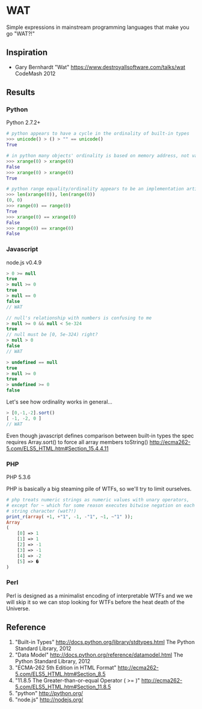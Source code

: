 # WAT

Simple expressions in mainstream programming languages that make you go "WAT?!"

## Inspiration
* Gary Bernhardt "Wat" https://www.destroyallsoftware.com/talks/wat CodeMash 2012 

## Results

### Python
Python 2.7.2+

```python
# python appears to have a cycle in the ordinality of built-in types
>>> unicode() > () > "" == unicode()
True
```

```python
# in python many objects' ordinality is based on memory address, not value
>>> xrange(0) > xrange(0)
False
>>> xrange(0) > xrange(0)
True
```

```python
# python range equality/ordinality appears to be an implementation artifact
>>> len(xrange(0)), len(range(0))
(0, 0)
>>> range(0) == range(0)
True
>>> xrange(0) == xrange(0)
False
>>> range(0) == xrange(0)
False
```

### Javascript
node.js v0.4.9

```javascript
> 0 >= null
true
> null >= 0
true
> null == 0
false
// WAT
```

```javascript
// null's relationship with numbers is confusing to me
> null >= 0 && null < 5e-324
true
// null must be [0, 5e-324) right?
> null > 0
false
// WAT
```

```javascript
> undefined == null
true
> null >= 0
true
> undefined >= 0
false
```

Let's see how ordinality works in general...

```javascript
> [0,-1,-2].sort()
[ -1, -2, 0 ]
// WAT
```

Even though javascript defines comparison between built-in types the spec
requires Array.sort() to force all array members toString()
http://ecma262-5.com/ELS5_HTML.htm#Section_15.4.4.11

### PHP
PHP 5.3.6

PHP is basically a big steaming pile of WTFs, so we'll try to limit ourselves.

```php
# php treats numeric strings as numeric values with unary operators,
# except for ~ which for some reason executes bitwise negation on each
# string character (wat?!)
print_r(array( +1, +"1", -1, -"1", ~1, ~"1" ));
Array
(
    [0] => 1
    [1] => 1
    [2] => -1
    [3] => -1
    [4] => -2
    [5] => �
)
```

### Perl

Perl is designed as a minimalist encoding of interpretable WTFs and we we will
skip it so we can stop looking for WTFs before the heat death of the Universe.

## Reference
1. "Built-in Types" http://docs.python.org/library/stdtypes.html The Python Standard Library, 2012
2. "Data Model" http://docs.python.org/reference/datamodel.html The Python Standard Library, 2012
3. "ECMA-262 5th Edition in HTML Format" http://ecma262-5.com/ELS5_HTML.htm#Section_8.5
4. "11.8.5 The Greater-than-or-equal Operator ( >= )" http://ecma262-5.com/ELS5_HTML.htm#Section_11.8.5
5. "python" http://python.org/
6. "node.js" http://nodejs.org/

